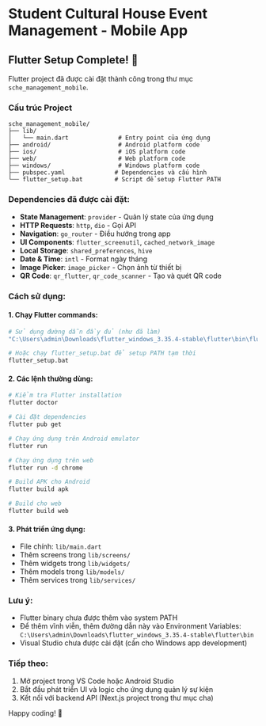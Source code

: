 # Student Cultural House Event Management - Mobile App

## Flutter Setup Complete! 🎉

Flutter project đã được cài đặt thành công trong thư mục `sche_management_mobile`.

### Cấu trúc Project
```
sche_management_mobile/
├── lib/
│   └── main.dart              # Entry point của ứng dụng
├── android/                   # Android platform code
├── ios/                       # iOS platform code
├── web/                       # Web platform code
├── windows/                   # Windows platform code
├── pubspec.yaml              # Dependencies và cấu hình
└── flutter_setup.bat         # Script để setup Flutter PATH
```

### Dependencies đã được cài đặt:
- **State Management**: `provider` - Quản lý state của ứng dụng
- **HTTP Requests**: `http`, `dio` - Gọi API
- **Navigation**: `go_router` - Điều hướng trong app
- **UI Components**: `flutter_screenutil`, `cached_network_image`
- **Local Storage**: `shared_preferences`, `hive`
- **Date & Time**: `intl` - Format ngày tháng
- **Image Picker**: `image_picker` - Chọn ảnh từ thiết bị
- **QR Code**: `qr_flutter`, `qr_code_scanner` - Tạo và quét QR code

### Cách sử dụng:

#### 1. Chạy Flutter commands:
```bash
# Sử dụng đường dẫn đầy đủ (như đã làm)
"C:\Users\admin\Downloads\flutter_windows_3.35.4-stable\flutter\bin\flutter" doctor

# Hoặc chạy flutter_setup.bat để setup PATH tạm thời
flutter_setup.bat
```

#### 2. Các lệnh thường dùng:
```bash
# Kiểm tra Flutter installation
flutter doctor

# Cài đặt dependencies
flutter pub get

# Chạy ứng dụng trên Android emulator
flutter run

# Chạy ứng dụng trên web
flutter run -d chrome

# Build APK cho Android
flutter build apk

# Build cho web
flutter build web
```

#### 3. Phát triển ứng dụng:
- File chính: `lib/main.dart`
- Thêm screens trong `lib/screens/`
- Thêm widgets trong `lib/widgets/`
- Thêm models trong `lib/models/`
- Thêm services trong `lib/services/`

### Lưu ý:
- Flutter binary chưa được thêm vào system PATH
- Để thêm vĩnh viễn, thêm đường dẫn này vào Environment Variables:
  `C:\Users\admin\Downloads\flutter_windows_3.35.4-stable\flutter\bin`
- Visual Studio chưa được cài đặt (cần cho Windows app development)

### Tiếp theo:
1. Mở project trong VS Code hoặc Android Studio
2. Bắt đầu phát triển UI và logic cho ứng dụng quản lý sự kiện
3. Kết nối với backend API (Next.js project trong thư mục cha)

Happy coding! 🚀
